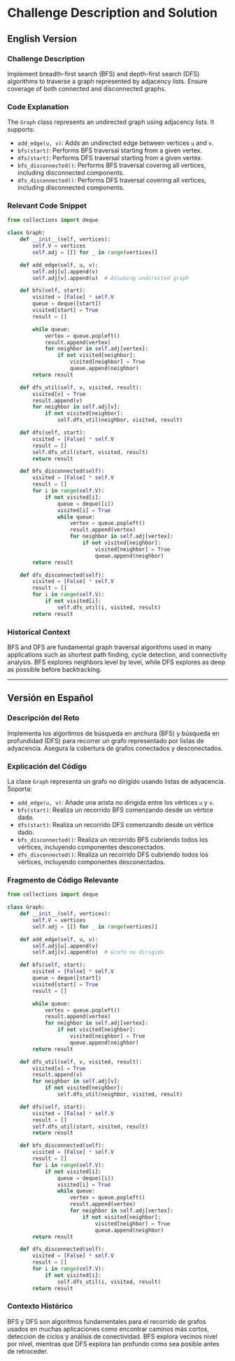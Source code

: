 # Challenge Description and Solution

## English Version

### Challenge Description
Implement breadth-first search (BFS) and depth-first search (DFS) algorithms to traverse a graph represented by adjacency lists. Ensure coverage of both connected and disconnected graphs.

### Code Explanation
The `Graph` class represents an undirected graph using adjacency lists. It supports:
- `add_edge(u, v)`: Adds an undirected edge between vertices `u` and `v`.
- `bfs(start)`: Performs BFS traversal starting from a given vertex.
- `dfs(start)`: Performs DFS traversal starting from a given vertex.
- `bfs_disconnected()`: Performs BFS traversal covering all vertices, including disconnected components.
- `dfs_disconnected()`: Performs DFS traversal covering all vertices, including disconnected components.

### Relevant Code Snippet

```python
from collections import deque

class Graph:
    def __init__(self, vertices):
        self.V = vertices
        self.adj = [[] for _ in range(vertices)]

    def add_edge(self, u, v):
        self.adj[u].append(v)
        self.adj[v].append(u)  # Assuming undirected graph

    def bfs(self, start):
        visited = [False] * self.V
        queue = deque([start])
        visited[start] = True
        result = []

        while queue:
            vertex = queue.popleft()
            result.append(vertex)
            for neighbor in self.adj[vertex]:
                if not visited[neighbor]:
                    visited[neighbor] = True
                    queue.append(neighbor)
        return result

    def dfs_util(self, v, visited, result):
        visited[v] = True
        result.append(v)
        for neighbor in self.adj[v]:
            if not visited[neighbor]:
                self.dfs_util(neighbor, visited, result)

    def dfs(self, start):
        visited = [False] * self.V
        result = []
        self.dfs_util(start, visited, result)
        return result

    def bfs_disconnected(self):
        visited = [False] * self.V
        result = []
        for i in range(self.V):
            if not visited[i]:
                queue = deque([i])
                visited[i] = True
                while queue:
                    vertex = queue.popleft()
                    result.append(vertex)
                    for neighbor in self.adj[vertex]:
                        if not visited[neighbor]:
                            visited[neighbor] = True
                            queue.append(neighbor)
        return result

    def dfs_disconnected(self):
        visited = [False] * self.V
        result = []
        for i in range(self.V):
            if not visited[i]:
                self.dfs_util(i, visited, result)
        return result
```

### Historical Context
BFS and DFS are fundamental graph traversal algorithms used in many applications such as shortest path finding, cycle detection, and connectivity analysis. BFS explores neighbors level by level, while DFS explores as deep as possible before backtracking.

---

## Versión en Español

### Descripción del Reto
Implementa los algoritmos de búsqueda en anchura (BFS) y búsqueda en profundidad (DFS) para recorrer un grafo representado por listas de adyacencia. Asegura la cobertura de grafos conectados y desconectados.

### Explicación del Código
La clase `Graph` representa un grafo no dirigido usando listas de adyacencia. Soporta:
- `add_edge(u, v)`: Añade una arista no dirigida entre los vértices `u` y `v`.
- `bfs(start)`: Realiza un recorrido BFS comenzando desde un vértice dado.
- `dfs(start)`: Realiza un recorrido DFS comenzando desde un vértice dado.
- `bfs_disconnected()`: Realiza un recorrido BFS cubriendo todos los vértices, incluyendo componentes desconectados.
- `dfs_disconnected()`: Realiza un recorrido DFS cubriendo todos los vértices, incluyendo componentes desconectados.

### Fragmento de Código Relevante

```python
from collections import deque

class Graph:
    def __init__(self, vertices):
        self.V = vertices
        self.adj = [[] for _ in range(vertices)]

    def add_edge(self, u, v):
        self.adj[u].append(v)
        self.adj[v].append(u)  # Grafo no dirigido

    def bfs(self, start):
        visited = [False] * self.V
        queue = deque([start])
        visited[start] = True
        result = []

        while queue:
            vertex = queue.popleft()
            result.append(vertex)
            for neighbor in self.adj[vertex]:
                if not visited[neighbor]:
                    visited[neighbor] = True
                    queue.append(neighbor)
        return result

    def dfs_util(self, v, visited, result):
        visited[v] = True
        result.append(v)
        for neighbor in self.adj[v]:
            if not visited[neighbor]:
                self.dfs_util(neighbor, visited, result)

    def dfs(self, start):
        visited = [False] * self.V
        result = []
        self.dfs_util(start, visited, result)
        return result

    def bfs_disconnected(self):
        visited = [False] * self.V
        result = []
        for i in range(self.V):
            if not visited[i]:
                queue = deque([i])
                visited[i] = True
                while queue:
                    vertex = queue.popleft()
                    result.append(vertex)
                    for neighbor in self.adj[vertex]:
                        if not visited[neighbor]:
                            visited[neighbor] = True
                            queue.append(neighbor)
        return result

    def dfs_disconnected(self):
        visited = [False] * self.V
        result = []
        for i in range(self.V):
            if not visited[i]:
                self.dfs_util(i, visited, result)
        return result
```

### Contexto Histórico
BFS y DFS son algoritmos fundamentales para el recorrido de grafos usados en muchas aplicaciones como encontrar caminos más cortos, detección de ciclos y análisis de conectividad. BFS explora vecinos nivel por nivel, mientras que DFS explora tan profundo como sea posible antes de retroceder.
